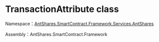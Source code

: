 # TransactionAttribute class

Namespace：[AntShares.SmartContract.Framework.Services.AntShares](../AntShares.md)

Assembly：AntShares.SmartContract.Framework

